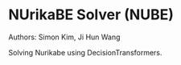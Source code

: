 # NUrikaBE Solver (NUBE)
Authors: Simon Kim, Ji Hun Wang

Solving Nurikabe using DecisionTransformers. 
